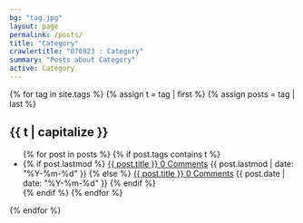```yaml
---
bg: "tag.jpg"
layout: page
permalink: /posts/
title: "Category"
crawlertitle: "076923 : Category"
summary: "Posts about Category"
active: Category
---
```


{% for tag in site.tags %}
  {% assign t = tag | first %}
  {% assign posts = tag | last %}

  <h2 class="category-key" id="{{ t | downcase }}">{{ t | capitalize }}</h2>

  <ul class="year">
    {% for post in posts %}
      {% if post.tags contains t %}
        <li>
          {% if post.lastmod %}
            <a href="{{ post.url }}#disqus_thread">{{ post.title }} 0 Comments</a>
            <span class="date">{{ post.lastmod | date: "%Y-%m-%d"  }}</span>
          {% else %}
            <a href="{{ post.url }}#disqus_thread">{{ post.title }} 0 Comments</a>
            <span class="date">{{ post.date | date: "%Y-%m-%d"  }}</span>
          {% endif %}
        </li>
      {% endif %}
    {% endfor %}
  </ul>

{% endfor %}

